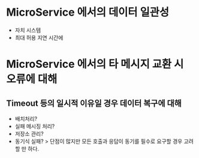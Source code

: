 # MicroService 에서의 데이터 일관성
- 자치 시스템
- 최대 허용 지연 시간에 

# MicroService 에서의 타 메시지 교환 시 오류에 대해

## Timeout 등의 일시적 이유일 경우 데이터 복구에 대해
- 배치처리?
- 실패 메시징 처리?
- 저장소 관리?
- 동기식 실패? > 단점이 많지만 모든 호출과 응답이 동기를 필수로 요구할 경우 고려할 만 하다.
